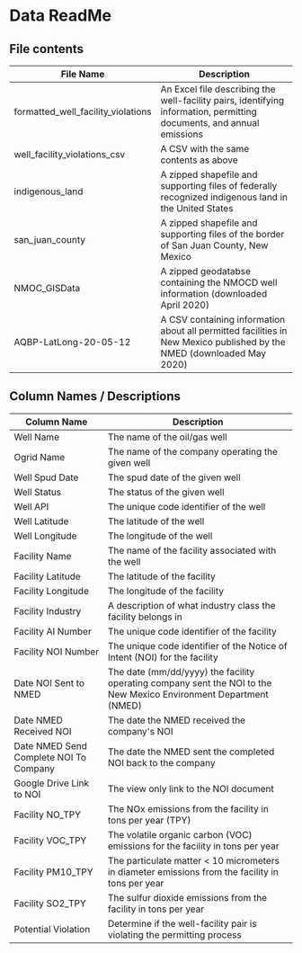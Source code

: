 # Data ReadMe

## File contents
File Name | Description
------------ | -------------
formatted_well_facility_violations | An Excel file describing the well-facility pairs, identifying information, permitting documents, and annual emissions
well_facility_violations_csv | A CSV with the same contents as above
indigenous_land | A zipped shapefile and supporting files of federally recognized indigenous land in the United States
san_juan_county | A zipped shapefile and supporting files of the border of San Juan County, New Mexico
NMOC_GISData | A zipped geodatabse containing the NMOCD well information (downloaded April 2020)
AQBP-LatLong-20-05-12| A CSV containing information about all permitted facilities in New Mexico published by the NMED (downloaded May 2020)
## Column Names / Descriptions

Column Name | Description
------------ | -------------
Well Name | The name of the oil/gas well
Ogrid Name | The name of the company operating the given well
Well Spud Date | The spud date of the given well
Well Status | The status of the given well
Well API | The unique code identifier of the well
Well Latitude | The latitude of the well
Well Longitude | The longitude of the well
Facility Name | The name of the facility associated with the well
Facility Latitude | The latitude of the facility
Facility Longitude | The longitude of the facility
Facility Industry | A description of what industry class the facility belongs in
Facility AI Number | The unique code identifier of the facility
Facility NOI Number | The unique code identifier of the Notice of Intent (NOI) for the facility
Date NOI Sent to NMED | The date (mm/dd/yyyy) the facility operating company sent the NOI to the New Mexico Environment Department (NMED)
Date NMED Received NOI | The date the NMED received the company's NOI
Date NMED Send Complete NOI To Company | The date the NMED sent the completed NOI back to the company
Google Drive Link to NOI | The view only link to the NOI document
Facility NO_TPY | The NOx emissions from the facility in tons per year (TPY)
Facility VOC_TPY | The volatile organic carbon (VOC) emissions for the facility in tons per year
Facility PM10_TPY | The particulate matter < 10 micrometers in diameter emissions from the facility in tons per year
Facility SO2_TPY | The sulfur dioxide emissions from the facility in tons per year
Potential Violation | Determine if the well-facility pair is violating the permitting process
